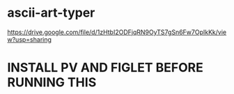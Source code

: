 # ascii-art-typer

https://drive.google.com/file/d/1zHtbI2ODFjqRN9OyTS7gSn6Fw7OpIkKk/view?usp=sharing

# INSTALL PV AND FIGLET BEFORE RUNNING THIS
